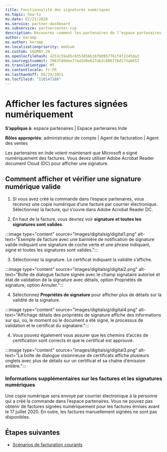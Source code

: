 ```yaml
---
title: Fonctionnalité des signatures numériques
ms.topic: how-to
ms.date: 07/21/2020
ms.service: partner-dashboard
ms.subservice: partnercenter-csp
description: Découvrez comment les partenaires de l’espace partenaires en Inde peuvent afficher les factures signées numériquement et recevoir des copies numériques des factures pour les commandes créées dans l’espace partenaires.
author: keramp
ms.author: keramp
ms.localizationpriority: medium
ms.custom: SEOMAY.20
ms.openlocfilehash: 4253c59a85c8353856b16f60957761f4f2245da3
ms.sourcegitcommit: 7063fdddee77ad2d8e627ab3c806f76d173ab652
ms.translationtype: MT
ms.contentlocale: fr-FR
ms.lasthandoff: 05/19/2021
ms.locfileid: "110147188"
---
```

# <a name="view-digitally-signed-invoices"></a>Afficher les factures signées numériquement

**S’applique à**: espace partenaires | Espace partenaires Inde

**Rôles appropriés**: administrateur de compte | Agent de facturation | Agent des ventes

Les partenaires en Inde voient maintenant que Microsoft a signé numériquement des factures. Vous devez utiliser Adobe Acrobat Reader document Cloud (DC) pour afficher une signature.

## <a name="how-to-view-and-insure-a-valid-digital-signature"></a>Comment afficher et vérifier une signature numérique valide


1. Si vous avez créé la commande dans l’espace partenaires, vous recevrez une copie numérique d’une facture par courrier électronique. Sélectionnez la facture, qui s’ouvre dans Adobe Acrobat Reader DC.


2. En haut de la facture, vous devriez voir **signature et toutes les signatures sont valides**.
 
 :::image type="content" source="images/digitalsig/digital1.png" alt-text="Exemple de facture avec une bannière de notification de signature valide indiquant une signature de coche verte et une phrase indiquant, signé et toutes les signatures sont valides.":::

3. Sélectionnez la signature. Le certificat indiquant la validité s’affiche.

:::image type="content" source="images/digitalsig/digital2.png" alt-text="Boîte de dialogue facture signée avec le champ signataire autorisé et état de validation de la signature avec détails, option Propriétés de signature, option Annuler."::: 

4. Sélectionnez **Propriétés de signature** pour afficher plus de détails sur la validité de la signature.

:::image type="content" source="images/digitalsig/digital4.png" alt-text="Affichage détails des propriétés de signature affiche des informations sur qui, où, le moment où le document a été signé, le processus de validation et le certificat du signataire."::: 

4. Vous pouvez également vous assurer que les chemins d’accès de certification sont corrects et que le certificat est approuvé.

 :::image type="content" source="images/digitalsig/digital3.png" alt-text="La boîte de dialogue visionneuse de certificats affiche plusieurs onglets avec plus de détails sur un certificat et sa chaîne d’émission entière.":::

### <a name="additional-information-on-invoices-and-digital-signatures"></a>Informations supplémentaires sur les factures et les signatures numériques

Une copie numérique sera envoyé par courrier électronique à la personne qui a créé la commande dans l’espace partenaires. Vous ne pouvez pas obtenir de factures signées numériquement pour les factures émises avant le 17 juillet 2020. En outre, les factures manuellement signées ne sont pas disponibles.

## <a name="next-steps"></a>Étapes suivantes

- [Scénarios de facturation courants](common-billing-scenarios.md)